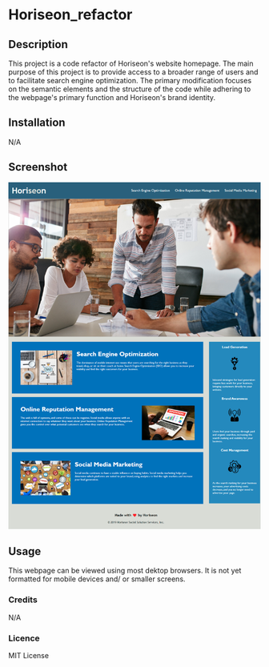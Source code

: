 # Horiseon_refactor

## Description
This project is a code refactor of Horiseon's website homepage. The main purpose of this project is to provide access to a broader range of users and to facilitate search engine optimization. The primary modification focuses on the semantic elements and the structure of the code while adhering to the webpage's primary function and Horiseon's brand identity.


## Installation

N/A

## Screenshot
![Screenshot](./assets/images/gabjgit.github.io_Horiseon_refactor_.png)

## Usage
This webpage can be viewed using most dektop browsers. It is not yet formatted for mobile devices and/ or smaller screens.

### Credits

N/A

### Licence

MIT License
